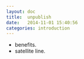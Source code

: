 ```yaml
---
layout: doc
title:  unpublish
date:   2014-11-01 15:40:56
categories: introduction
---
```

- benefits.
- satellite line.
